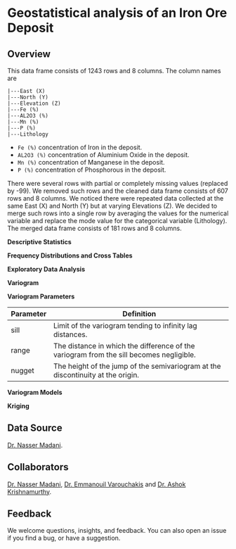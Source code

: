 # Geostatistical analysis of an Iron Ore Deposit

## Overview

This data frame consists of 1243 rows and 8 columns. The column names are

    |---East (X)
    |---North (Y)
    |---Elevation (Z)
    |---Fe (%)
    |---AL2O3 (%)
    |---Mn (%)
    |---P (%)
    |---Lithology

- `Fe (%)` concentration of Iron in the deposit.
- `AL2O3 (%)` concentration of Aluminium Oxide in the deposit.
- `Mn (%)` concentration of Manganese in the deposit.
- `P (%)` concentration of Phosphorous in the deposit.

There were several rows with partial or completely missing values (replaced by -99). We removed such rows and the cleaned data frame consists of 607 rows and 8 columns. We noticed there were repeated data collected at the same East (X) and North (Y) but at varying Elevations (Z). We decided to merge such rows into a single row by averaging the values for the numerical variable and replace the mode value for the categorical variable (Lithology). The merged data frame consists of 181 rows and 8 columns.

**Descriptive Statistics**

**Frequency Distributions and Cross Tables**

**Exploratory Data Analysis**

**Variogram**

**Variogram Parameters**

| Parameter | Definition |
| --------- | ---------- |
| sill | Limit of the variogram tending to infinity lag distances. |
| range | The distance in which the difference of the variogram from the sill becomes negligible. |
| nugget | The height of the jump of the semivariogram at the discontinuity at the origin. |

**Variogram Models**

**Kriging**

## Data Source

[Dr. Nasser Madani](https://research.nu.edu.kz/en/persons/nasser-madani).

## Collaborators

[Dr. Nasser Madani](https://research.nu.edu.kz/en/persons/nasser-madani), [Dr. Emmanouil Varouchakis](https://github.com/evarouchakis) and [Dr. Ashok Krishnamurthy](https://github.com/ashokkrish).

## Feedback

We welcome questions, insights, and feedback. You can also open an issue if you find a bug, or have a suggestion.

